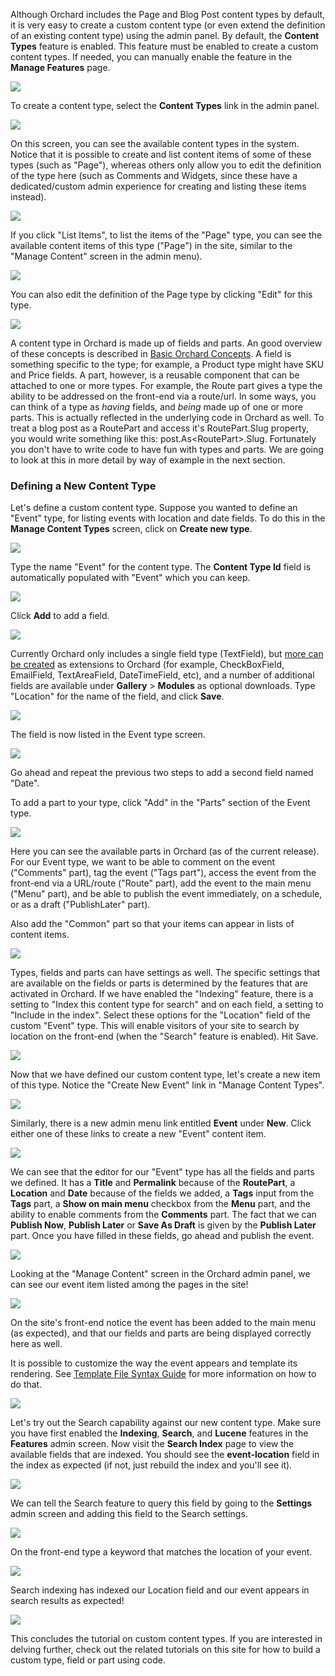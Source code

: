 
Although Orchard includes the Page and Blog Post content types by default, it is very easy to create a custom content type (or even extend the definition of an existing content type) using the admin panel. By default, the **Content Types** feature is enabled. This feature must be enabled to create a custom content types. If needed, you can manually enable the feature in the **Manage Features** page.

![](../Upload/screenshots_675/ContentTypes_enable.png)

To create a content type, select the **Content Types** link in the admin panel.

![](../Upload/screenshots/ContentTypes_startcustom.png)

On this screen, you can see the available content types in the system.  Notice that it is possible to create and list content items of some of these types (such as "Page"), whereas others only allow you to edit the definition of the type here (such as Comments and Widgets, since these have a dedicated/custom admin experience for creating and listing these items instead). 

![](../Upload/screenshots_675/ContentTypes_manage2.png)

If you click "List Items", to list the items of the "Page" type, you can see the available content items of this type ("Page") in the site, similar to the "Manage Content" screen in the admin menu).

![](../Upload/screenshots_675/manage_page_content2.png)

You can also edit the definition of the Page type by clicking "Edit" for this type.

![](../Upload/screenshots_675/edit_content_type_page.png)

A content type in Orchard is made up of fields and parts.  An good overview of these concepts is described in [Basic Orchard Concepts](Basic-Orchard-Concepts).  A field is something specific to the type; for example, a Product type might have SKU and Price fields.  A part, however, is a reusable component that can be attached to one or more types.  For example, the Route part gives a type the ability to be addressed on the front-end via a route/url.  In some ways, you can think of a type as _having_ fields, and _being_ made up of one or more parts.  This is actually reflected in the underlying code in Orchard as well.  To treat a blog post as a RoutePart and access it's RoutePart.Slug property, you would write something like this: post.As&lt;RoutePart&gt;.Slug.  Fortunately you don't have to write code to have fun with types and parts.  We are going to look at this in more detail by way of example in the next section.

### Defining a New Content Type

Let's define a custom content type.  Suppose you wanted to define an "Event" type, for listing events with location and date fields.  To do this in the **Manage Content Types** screen, click on **Create new type**.

![](../Upload/screenshots/ContentTypes_createnew.png)

Type the name "Event" for the content type. The **Content Type Id** field is automatically populated with "Event" which you can keep.

![](../Upload/screenshots/ContentTypes_createname.png)

Click **Add** to add a field.

![](../Upload/screenshots_675/ContentTypes_addfield.png)

Currently Orchard only includes a single field type (TextField), but [more can be created](Creating-a-custom-field-type) as extensions to Orchard (for example, CheckBoxField, EmailField, TextAreaField, DateTimeField, etc), and a number of additional fields are available under **Gallery** > **Modules** as optional downloads.  Type "Location" for the name of the field, and click **Save**.  

![](../Upload/screenshots/ContentTypes_addfieldname.png)

The field is now listed in the Event type screen.

![](../Upload/screenshots/add_field3.png)

Go ahead and repeat the previous two steps to add a second field named "Date".

To add a part to your type, click "Add" in the "Parts" section of the Event type.

![](../Upload/screenshots_675/add_part.png)

Here you can see the available parts in Orchard (as of the current release).  For our Event type, we want to be able to comment on the event ("Comments" part), tag the event ("Tags part"), access the event from the front-end via a URL/route ("Route" part), add the event to the main menu ("Menu" part), and be able to publish the event immediately, on a schedule, or as a draft ("PublishLater" part).

Also add the "Common" part so that your items can appear in lists of content items.

![](../Upload/screenshots_85/add_part2.png)

Types, fields and parts can have settings as well.  The specific settings that are available on the fields or parts is determined by the features that are activated in Orchard.  If we have enabled the "Indexing" feature, there is a setting to "Index this content type for search" and on each field, a setting to "Include in the index".  Select these options for the "Location" field of the custom "Event" type.  This will enable visitors of your site to search by location on the front-end (when the "Search" feature is enabled). Hit Save.

![](../Upload/screenshots_675/content_type_field_settings.png)

Now that we have defined our custom content type, let's create a new item of this type.  Notice the "Create New Event" link in "Manage Content Types".

![](../Upload/screenshots_675/create_new_event.png)

Similarly, there is a new admin menu link entitled **Event** under **New**.  Click either one of these links to create a new "Event" content item.

![](../Upload/screenshots/ContentTypes_newevent.png)

We can see that the editor for our "Event" type has all the fields and parts we defined.  It has a **Title** and **Permalink** because of the **RoutePart**, a **Location** and **Date** because of the fields we added, a **Tags** input from the **Tags** part, a **Show on main menu** checkbox from the **Menu** part, and the ability to enable comments from the **Comments** part.  The fact that we can **Publish Now**, **Publish Later** or **Save As Draft** is given by the **Publish Later** part.  Once you have filled in these fields, go ahead and publish the event.

![](../Upload/screenshots_675/ContentTypes_adddinner.png)

Looking at the "Manage Content" screen in the Orchard admin panel, we can see our event item listed among the pages in the site!

![](../Upload/screenshots_675/manage_content_event.png)

On the site's front-end notice the event has been added to the main menu (as expected), and that our fields and parts are being displayed correctly here as well.

It is possible to customize the way the event appears and template its rendering. See [Template File Syntax Guide](Template-file-syntax-guide) for more information on how to do that.

![](../Upload/screenshots/ContentTypes_displayevent.png)

Let's try out the Search capability against our new content type.  Make sure you have first enabled the **Indexing**, **Search**, and **Lucene** features in the **Features** admin screen.  Now visit the **Search Index** page to view the available fields that are indexed.  You should see the **event-location** field in the index as expected (if not, just rebuild the index and you'll see it).

![](../Upload/screenshots_675/search_index_event.png)

We can tell the Search feature to query this field by going to the **Settings** admin screen and adding this field to the Search settings.

![](../Upload/screenshots_675/ContentTypes_addeventlocation.png)

On the front-end type a keyword that matches the location of your event.

![](../Upload/screenshots/ContentTypes_searchevent.png)

Search indexing has indexed our Location field and our event appears in search results as expected!

![](../Upload/screenshots_675/ContentTypes_searchresults.png)

This concludes the tutorial on custom content types.  If you are interested in delving further, check out the related tutorials on this site for how to build a custom type, field or part using code.
